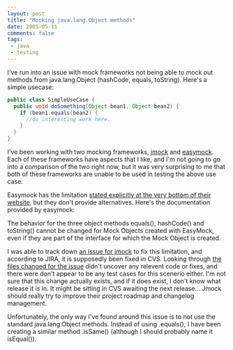 ```yaml
---
layout: post
title: "Mocking java.lang.Object methods"
date: 2005-05-11
comments: false
tags:
 - java
 - testing
---
```


I've run into an issue with mock frameworks not being able to mock out methods from java.lang.Object (hashCode, equals, toString). Here's a simple usecase:



```java
public class SimpleUseCase {
  public void doSomething(Object bean1, Object bean2) {
    if (bean1.equals(bean2) {
      //do interesting work here.
    }
  }
}
```



I've been working with two mocking frameworks, [jmock](http://jmock.org) and [easymock](http://easymock.org). Each of these frameworks have aspects that I like, and I'm not going to go into a comparison of the two right now, but it was very surprising to me that both of these frameworks are unable to be used in testing the above use case.


Easymock has the limitation [stated explicitly at the very bottom of their website](http://www.easymock.org/Documentation.html), but they don't provide alternatives. Here's the documentation provided by easymock:




The behavior for the three object methods equals(), hashCode() and toString() cannot be changed for Mock Objects created with EasyMock, even if they are part of the interface for which the Mock Object is created.




I was able to track down [an issue for jmock](http://jira.codehaus.org/browse/JMOCK-55) to fix this limitation, and according to JIRA, it is supposedly been fixed in CVS. Looking through [the files changed for the issue](http://cvs.jmock.org/viewrep/jmock/jmock/core/src/org/jmock/builder/InvocationMockerBuilder.java) didn't uncover any relevent code or fixes, and there were don't appear to be any test cases for this scenerio either. I'm not sure that this change actually exists, and if it does exist, I don't know what release it is in. It might be sitting in CVS awaiting the next release... Jmock should really try to improve their project roadmap and changelog management.


Unfortunately, the only way I've found around this issue is to not use the standard java.lang.Object methods. Instead of using .equals(), I have been creating a similar method .isSame() (although I should probably name it isEqual()).

